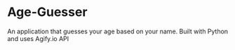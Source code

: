 # Age-Guesser
An application that guesses your age based on your name. Built with Python and uses Agify.io API
